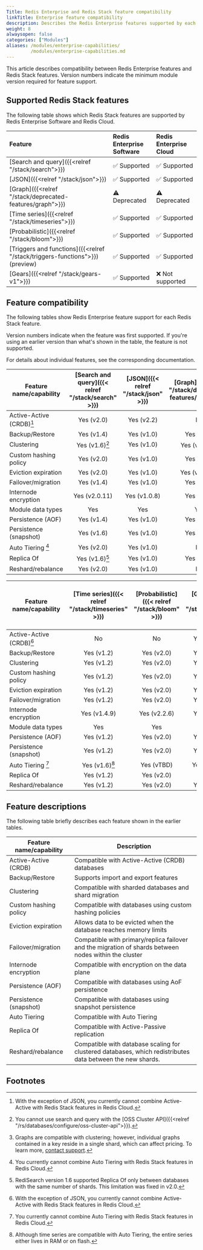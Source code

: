 ```yaml
---
Title: Redis Enterprise and Redis Stack feature compatibility
linkTitle: Enterprise feature compatibility
description: Describes the Redis Enterprise features supported by each Redis Stack feature.
weight: 8
alwaysopen: false
categories: ["Modules"]
aliases: /modules/enterprise-capabilities/
         /modules/enterprise-capabilities.md
---
```


This article describes compatibility between Redis Enterprise features and Redis Stack features. Version numbers indicate the minimum module version required for feature support.

## Supported Redis Stack features

The following table shows which Redis Stack features are supported by Redis Enterprise Software and Redis Cloud.

| Feature | Redis Enterprise<br/>Software | Redis Enterprise<br/>Cloud |
|:-------|:-------------------------|:-----------------------|
| [Search and query]({{<relref "/stack/search">}}) | &#x2705; Supported | &#x2705; Supported |
| [JSON]({{<relref "/stack/json">}})   | &#x2705; Supported | &#x2705; Supported |
| [Graph]({{<relref "/stack/deprecated-features/graph">}}) | &#x26A0;&#xFE0F; Deprecated | &#x26A0;&#xFE0F; Deprecated |
| [Time series]({{<relref "/stack/timeseries">}}) | &#x2705; Supported | &#x2705; Supported |
| [Probabilistic]({{<relref "/stack/bloom">}}) | &#x2705; Supported | &#x2705; Supported |
| [Triggers and functions]({{<relref "/stack/triggers-functions">}})<br />(preview) | &#x2705; Supported | &#x2705; Supported |
| [Gears]({{<relref "/stack/gears-v1">}}) | &#x2705; Supported | &#x274c; Not supported |

## Feature compatibility

The following tables show Redis Enterprise feature support for each Redis Stack feature. 

Version numbers indicate when the feature was first supported.  If you're using an earlier version than what's shown in the table, the feature is not supported.

For details about individual features, see the corresponding documentation.

| Feature name/capability   | [Search and query]({{< relref  "/stack/search" >}}) | [JSON]({{< relref  "/stack/json" >}})    |  [Graph]({{< relref  "/stack/deprecated-features/graph" >}})   | 
|---------------------------|:--------------:|:------------:|:------------:|
| Active-Active (CRDB)[^5]  | Yes (v2.0)     | Yes (v2.2)   | No           |
| Backup/Restore            | Yes (v1.4)     | Yes (v1.0)   | Yes (v1.0)   |
| Clustering                | Yes (v1.6)[^3] | Yes (v1.0)   | Yes (v2.2.3)[^1] |
| Custom hashing policy     | Yes (v2.0)     | Yes (v1.0)   | Yes (v1.0)   |
| Eviction expiration       | Yes (v2.0)     | Yes (v1.0)   | Yes (v2.8.10) |
| Failover/migration        | Yes (v1.4)     | Yes (v1.0)   | Yes (v1.0)   |
| Internode encryption      | Yes (v2.0.11)  | Yes (v1.0.8) | Yes (v2.4)   |
| Module data types         | Yes            | Yes          | Yes          |
| Persistence (AOF)         | Yes (v1.4)     | Yes (v1.0)   | Yes (v2.0)   |
| Persistence (snapshot)    | Yes (v1.6)     | Yes (v1.0)   | Yes (v1.0)   |
| Auto Tiering [^4]  | Yes (v2.0)     | Yes (v1.0)   | No           |
| Replica Of                | Yes (v1.6)[^2] | Yes (v1.0)   | Yes (v2.2)   |
| Reshard/rebalance         | Yes (v2.0)     | Yes (v1.0)   | No           |

[^1]: Graphs are compatible with clustering; however, individual graphs contained in a key reside in a single shard, which can affect pricing.  To learn more, [contact support](https://redis.com/company/support/).

[^2]: RediSearch version 1.6 supported Replica Of only between databases with the same number of shards.  This limitation was fixed in v2.0. 

[^3]: You cannot use search and query with the [OSS Cluster API]({{<relref "/rs/databases/configure/oss-cluster-api">}}).

[^4]: You currently cannot combine Auto Tiering with Redis Stack features in Redis Cloud. 

[^5]: With the exception of JSON, you currently cannot combine Active-Active with Redis Stack features in Redis Cloud.

[^6]: Although time series are compatible with Auto Tiering, the entire series either lives in RAM or on flash.

| Feature name/capability | [Time series]({{< relref  "/stack/timeseries" >}}) | [Probabilistic]({{< relref  "/stack/bloom" >}}) | [Gears]({{< relref  "/stack/gears-v1" >}}) | [Triggers and functions]({{<relref "/stack/triggers-functions">}})<br />(preview) |
|--------------------------|:--------------:|:------------:|:----------:|:----------:|  
| Active-Active (CRDB)[^5] | No             | No           | Yes (v1.0) | No |
| Backup/Restore           | Yes (v1.2)     | Yes (v2.0)   | Yes (v1.0) | Yes |
| Clustering               | Yes (v1.2)     | Yes (v2.0)   | Yes (v1.0) | Yes |
| Custom hashing policy    | Yes (v1.2)     | Yes (v2.0)   | Yes (v1.0) | Yes |
| Eviction expiration      | Yes (v1.2)     | Yes (v2.0)   | Yes (v1.0) | Yes |
| Failover/migration       | Yes (v1.2)     | Yes (v2.0)   | Yes (v1.0) | Yes |
| Internode encryption     | Yes (v1.4.9)   | Yes (v2.2.6) | Yes (v1.2) | yes |
| Module data types        | Yes            | Yes          | Yes        | Yes |
| Persistence (AOF)        | Yes (v1.2)     | Yes (v2.0)   | Yes (v1.0) | Yes |
| Persistence (snapshot)   | Yes (v1.2)     | Yes (v2.0)   | Yes (v1.0) | Yes |
| Auto Tiering [^4]        | Yes (v1.6)[^6] | Yes (vTBD)   | Yes (vTBD) | No |
| Replica Of               | Yes (v1.2)     | Yes (v2.0)   | No         | Yes |
| Reshard/rebalance        | Yes (v1.2)     | Yes (v2.0)   | Yes (v1.0) | Yes |


## Feature descriptions

The following table briefly describes each feature shown in the earlier tables.

| Feature name/capability | Description |
|-------------------------|-------------|
| Active-Active (CRDB)    | Compatible with Active-Active (CRDB) databases  |
| Backup/Restore          | Supports import and export features |
| Clustering              | Compatible with sharded databases and shard migration |
| Custom hashing policy   | Compatible with databases using custom hashing policies |
| Eviction expiration     | Allows data to be evicted when the database reaches memory limits |
| Failover/migration      | Compatible with primary/replica failover and the migration of shards between nodes within the cluster |
| Internode encryption    | Compatible with encryption on the data plane |
| Persistence (AOF)       | Compatible with databases using AoF persistence |
| Persistence (snapshot)  | Compatible with databases using snapshot persistence | 
| Auto Tiering    | Compatible with Auto Tiering |
| Replica Of              | Compatible with Active-Passive replication | 
| Reshard/rebalance       | Compatible with database scaling for clustered databases, which redistributes data between the new shards. |

<!-- 
    Individual footnotes are rendered below the following heading.  
    Thus, any additional sections need to be placed above this comment.
-->
## Footnotes
